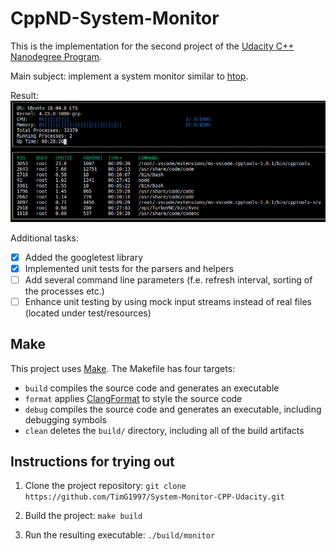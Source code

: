 # CppND-System-Monitor

This is the implementation for the second project of the [Udacity C++ Nanodegree Program](https://www.udacity.com/course/c-plus-plus-nanodegree--nd213).

Main subject: implement a system monitor similar to [htop](https://htop.dev/).

Result:
![System Monitor](images/monitor.png)

Additional tasks:
- [x] Added the googletest library
- [x] Implemented unit tests for the parsers and helpers
- [ ] Add several command line parameters (f.e. refresh interval, sorting of the processes etc.)
- [ ] Enhance unit testing by using mock input streams instead of real files (located under test/resources)

## Make
This project uses [Make](https://www.gnu.org/software/make/). The Makefile has four targets:
* `build` compiles the source code and generates an executable
* `format` applies [ClangFormat](https://clang.llvm.org/docs/ClangFormat.html) to style the source code
* `debug` compiles the source code and generates an executable, including debugging symbols
* `clean` deletes the `build/` directory, including all of the build artifacts

## Instructions for trying out

1. Clone the project repository: `git clone https://github.com/TimG1997/System-Monitor-CPP-Udacity.git`

2. Build the project: `make build`

3. Run the resulting executable: `./build/monitor`
